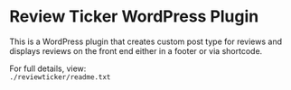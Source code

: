 # Review Ticker WordPress Plugin

This is a WordPress plugin that creates custom post type for reviews and displays reviews on the front end either in a footer or via shortcode.

For full details, view:  
`./reviewticker/readme.txt`
